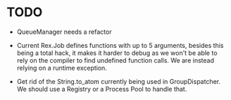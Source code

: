 # TODO

- QueueManager needs a refactor

- Current Rex.Job defines functions with up to 5 arguments, besides this being a
  total hack, it makes it harder to debug as we won't be able to rely on the
  compiler to find undefined function calls. We are instead relying on a runtime
  exception.

- Get rid of the String.to_atom currently being used in GroupDispatcher. We
  should use a Registry or a Process Pool to handle that.
